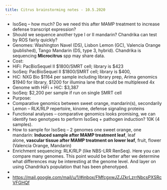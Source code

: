 ```yaml
---
title: Citrus brainstorming notes - 10.5.2020
---
```


- IsoSeq – how much? Do we need this after MAMP treatment to increase defense transcript expression?
- Should we sequence another type I or II mandarin? Chandrika can test by ROS fairly quickly?
- Genomes: Washington Navel (DS), Lisbon Lemon (GC), Valencia Orange (published), Tango Mandarin (DS, type 3, hybrid). Chandrika is sequencing __Microcitrus__ spp may share data.
- Cost:
- HiFi: PacBioSequel II $1800/SMRT cell; library is $423
- IsoSeq: PacBioSequel II $1800/SMRT cell; library is $400,
- HiC: NXG Bio $1164 per sample including library prep, Arima genomics $1940 for library, $1200 for illumina lane that could be multiplexed 4x
- Genome with HiFi + HiC: $3,387
- IsoSeq: $2,200 per sample if run on single SMRT cell
- Purpose:
- Comparative genomics between sweet orange, mandarin(s), secondarily Lemon – RLK/RLP repertoire, kinome, defense signaling proteins
- Functional analyses – comparative genomics looks promising, we can identify two genotypes to perform IsoSeq + pathogen induction? 10K (4 samples).
- How to sample for IsoSeq – 2 genomes one sweet orange, one mandarin: **Induced sample after MAMP treatment leaf**, leaf alone, **vascular tissue after MAMP treatment on lower leaf**, fruit, flower (Valencia Orange, Mandarin)
- Enrichment sequencing: RLK/RLP (like NBS-LRR RenSeq). Here you can compare many genomes. This point would be better after we determine what differences may be interesting at the genome level. And layer on using Chandrika’s population that has been phenotyped.
-
- https://mail.google.com/mail/u/1/#inbox/FMfcgxwJZJZkrLzrrNbcsPXSRcVFGHQf